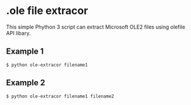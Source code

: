 # .ole file extracor
This simple Phython 3 script can extract Microsoft OLE2 files using olefile API libary. 

## Example 1
    $ python ole-extracor filename1

## Example 2
    $ python ole-extracor filename1 filename2
